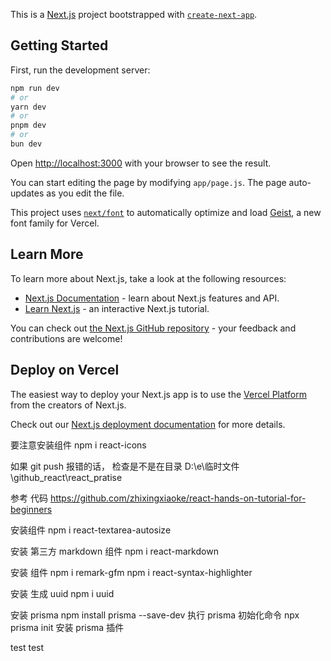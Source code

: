 This is a [Next.js](https://nextjs.org) project bootstrapped with [`create-next-app`](https://github.com/vercel/next.js/tree/canary/packages/create-next-app).

## Getting Started

First, run the development server:

```bash
npm run dev
# or
yarn dev
# or
pnpm dev
# or
bun dev
```

Open [http://localhost:3000](http://localhost:3000) with your browser to see the result.

You can start editing the page by modifying `app/page.js`. The page auto-updates as you edit the file.

This project uses [`next/font`](https://nextjs.org/docs/app/building-your-application/optimizing/fonts) to automatically optimize and load [Geist](https://vercel.com/font), a new font family for Vercel.

## Learn More

To learn more about Next.js, take a look at the following resources:

- [Next.js Documentation](https://nextjs.org/docs) - learn about Next.js features and API.
- [Learn Next.js](https://nextjs.org/learn) - an interactive Next.js tutorial.

You can check out [the Next.js GitHub repository](https://github.com/vercel/next.js) - your feedback and contributions are welcome!

## Deploy on Vercel

The easiest way to deploy your Next.js app is to use the [Vercel Platform](https://vercel.com/new?utm_medium=default-template&filter=next.js&utm_source=create-next-app&utm_campaign=create-next-app-readme) from the creators of Next.js.

Check out our [Next.js deployment documentation](https://nextjs.org/docs/app/building-your-application/deploying) for more details.


要注意安装组件 npm i react-icons

如果 git push 报错的话，
检查是不是在目录 D:\e\临时文件\github_react\react_pratise

参考 代码 
https://github.com/zhixingxiaoke/react-hands-on-tutorial-for-beginners


安装组件
npm i react-textarea-autosize

安装 第三方 markdown 组件
npm i react-markdown

安装 组件
npm i remark-gfm
npm i react-syntax-highlighter

安装 生成 uuid
npm i uuid

安装 prisma
npm install prisma --save-dev
执行 prisma  初始化命令
npx prisma init
安装 prisma  插件


test test

